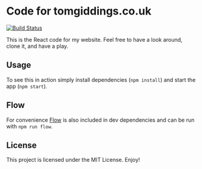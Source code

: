 # Code for tomgiddings.co.uk

[![Build Status](https://jenkins.tomgiddings.co.uk/buildStatus/icon?job=tomgiddings.co.uk)](https://jenkins.tomgiddings.co.uk/job/tomgiddings.co.uk/)

This is the React code for my website. Feel free to have a look around, clone it, and have a play.

## Usage

To see this in action simply install dependencies (`npm install`) and start the app (`npm start`).

## Flow

For convenience [Flow](https://flow.org/) is also included in dev dependencies and can be run with `npm run flow`.

## License

This project is licensed under the MIT License. Enjoy!
